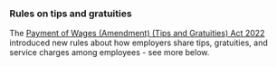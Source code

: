 ###  Rules on tips and gratuities

The [ Payment of Wages (Amendment) (Tips and Gratuities) Act 2022
](https://www.irishstatutebook.ie/eli/2022/act/23/enacted/en/html) introduced
new rules about how employers share tips, gratuities, and service charges
among employees - see more below.
